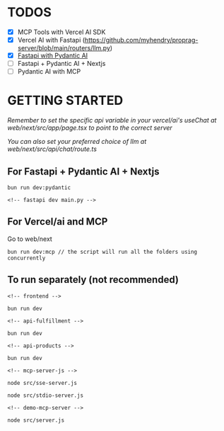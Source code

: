 # TODOS

- [x] MCP Tools with Vercel AI SDK
- [x] Vercel AI with Fastapi (https://github.com/myhendry/proprag-server/blob/main/routers/llm.py)
- [x] [Fastapi with Pydantic AI](https://www.youtube.com/watch?v=6yebvAqbFvI&t=880s)
- [ ] Fastapi + Pydantic AI + Nextjs
- [ ] Pydantic AI with MCP

# GETTING STARTED

_Remember to set the specific api variable in your vercel/ai's useChat at web/next/src/app/page.tsx to point to the correct server_

_You can also set your preferred choice of llm at web/next/src/api/chat/route.ts_

## For Fastapi + Pydantic AI + Nextjs

```
bun run dev:pydantic

<!-- fastapi dev main.py -->

```

## For Vercel/ai and MCP

Go to web/next

```
bun run dev:mcp // the script will run all the folders using concurrently

```

## To run separately (not recommended)

```
<!-- frontend -->

bun run dev

```

```
<!-- api-fulfillment -->

bun run dev

```

```
<!-- api-products -->

bun run dev

```

```
<!-- mcp-server-js -->

node src/sse-server.js

node src/stdio-server.js

```

```
<!-- demo-mcp-server -->

node src/server.js

```
